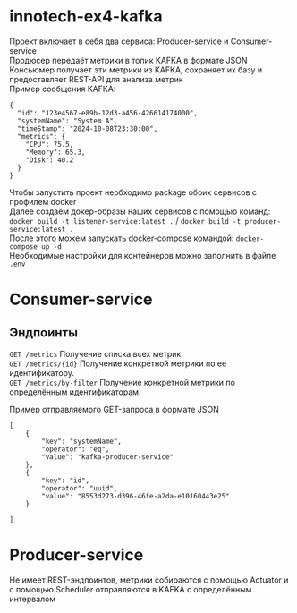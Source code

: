# innotech-ex4-kafka
Проект включает в себя два сервиса: Producer-service и Consumer-service  
Продюсер передаёт метрики в топик KAFKA в формате JSON  
Консьюмер получает эти метрики из KAFKA, сохраняет их базу и предоставляет REST-API для анализа метрик   
Пример сообщения KAFKA:  
```
{
  "id": "123e4567-e89b-12d3-a456-426614174000",
  "systemName": "System A",
  "timeStamp": "2024-10-08T23:30:00",
  "metrics": {
    "CPU": 75.5,
    "Memory": 65.3,
    "Disk": 40.2
  }
}
```
Чтобы запустить проект необходимо package обоих сервисов с профилем docker  
Далее создаём докер-образы наших сервисов с помощью команд:   
`docker build -t listener-service:latest .` / `docker build -t producer-service:latest .`  
После этого можем запускать docker-compose командой: `docker-compose up -d`  
Необходимые настройки для контейнеров можно заполнить в файле `.env`

# Consumer-service

## Эндпоинты  
`GET /metrics` Получение списка всех метрик.  
`GET /metrics/{id}` Получение конкретной метрики по ее идентификатору.  
`GET /metrics/by-filter` Получение конкретной метрики по определённым идентификаторам. 
   
Пример отправляемого GET-запроса в формате JSON
```
[
    {
        "key": "systemName",
        "operator": "eq",
        "value": "kafka-producer-service"
    },
    {
        "key": "id",
        "operator": "uuid",
        "value": "8553d273-d396-46fe-a2da-e10160443e25"
    }
    
]
```
# Producer-service
Не имеет REST-эндпоинтов, метрики собираются с помощью Actuator и с помощью Scheduler отправляются в KAFKA с определённым интервалом  

